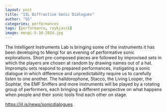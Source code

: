 ```yaml
---
layout: post
title: "IIL Diffractive Sonic Dialogues"
author: "SS"
categories: performances
tags: [performance, reykjavik]
image: mengi-5-10-2024.jpg
---
```



The Intelligent Instruments Lab is bringing some of the instruments it has been developing to Mengi for an evening of performative sonic explorations. Short pre-composed pieces are followed by improvised sets in which the players are chosen at random by drawing names out of a hat. Impromptu sets respond to prepared performances, instigating a sonic dialogue in which difference and unpredictability require us to carefully listen to one another. The halldorophone, Stacco, the Living Looper, the Sophtar, the EMF Sniffers and more instruments will be played by a rotating group of performers, each bringing a different perspective on what happens when people and their sonic tools find each other on stage.


<a href="https://iil.is/news/sonicdialogues">https://iil.is/news/sonicdialogues</a>